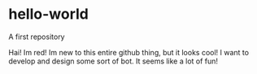 # hello-world
A first repository 

Hai! Im red! Im new to this entire github thing, but it looks cool! 
I want to develop and design some sort of bot. It seems like a lot of fun!
